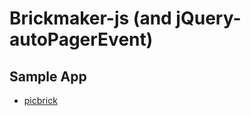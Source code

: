 Brickmaker-js (and jQuery-autoPagerEvent)
=========================================

Sample App
----------

- [picbrick](http://codefairy.org/picbrick/)
